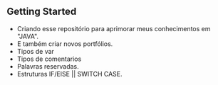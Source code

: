 ## Getting Started
- Criando esse repositório para aprimorar meus conhecimentos em "JAVA".
- E também criar novos portfólios.
- Tipos de var
- Tipos de comentarios
- Palavras reservadas.
- Estruturas IF/ElSE || SWITCH CASE.
